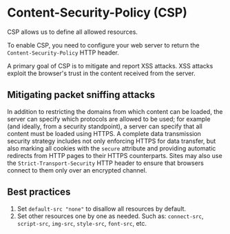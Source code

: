 # Content-Security-Policy (CSP)

CSP allows us to define all allowed resources.

To enable CSP, you need to configure your web server to return the `Content-Security-Policy` HTTP header. 

A primary goal of CSP is to mitigate and report XSS attacks. XSS attacks exploit the browser's trust in the content received from the server.

## Mitigating packet sniffing attacks

In addition to restricting the domains from which content can be loaded, the server can specify which protocols are allowed to be used; for example (and ideally, from a security standpoint), a server can specify that all content must be loaded using HTTPS. A complete data transmission security strategy includes not only enforcing HTTPS for data transfer, but also marking all cookies with the `secure` attribute and providing automatic redirects from HTTP pages to their HTTPS counterparts. Sites may also use the `Strict-Transport-Security` HTTP header to ensure that browsers connect to them only over an encrypted channel.

## Best practices

1. Set `default-src "none"` to disallow all resources by default.
2. Set other resources one by one as needed. Such as: `connect-src`, `script-src`, `img-src`, `style-src`, `font-src`, etc.
